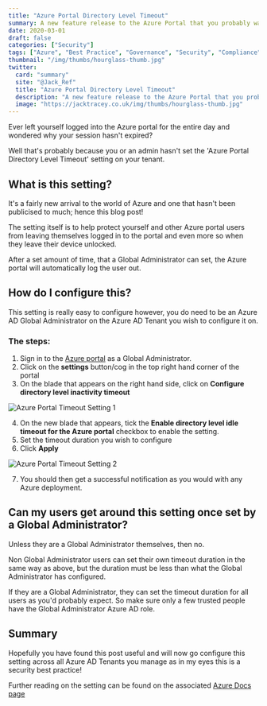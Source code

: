 ```yaml
---
title: "Azure Portal Directory Level Timeout"
summary: A new feature release to the Azure Portal that you probably want to get configured ASAP to help improve your security!
date: 2020-03-01
draft: false
categories: ["Security"]
tags: ["Azure", "Best Practice", "Governance", "Security", "Compliance", "Azure AD"]
thumbnail: "/img/thumbs/hourglass-thumb.jpg"
twitter:
  card: "summary"
  site: "@Jack_Ref"
  title: "Azure Portal Directory Level Timeout"
  description: "A new feature release to the Azure Portal that you probably want to get configured ASAP to help improve your security!"
  image: "https://jacktracey.co.uk/img/thumbs/hourglass-thumb.jpg"
---
```


Ever left yourself logged into the Azure portal for the entire day and wondered why your session hasn't expired?

Well that's probably because you or an admin hasn't set the 'Azure Portal Directory Level Timeout' setting on your tenant.

## What is this setting?

It's a fairly new arrival to the world of Azure and one that hasn't been publicised to much; hence this blog post!

The setting itself is to help protect yourself and other Azure portal users from leaving themselves logged in to the portal and even more so when they leave their device unlocked. 

After a set amount of time, that a Global Administrator can set, the Azure portal will automatically log the user out.

## How do I configure this?

This setting is really easy to configure however, you do need to be an Azure AD Global Administrator on the Azure AD Tenant you wish to configure it on.

### The steps:

1. Sign in to the [Azure portal](https://portal.azure.com) as a Global Administrator.
2. Click on the **settings** button/cog in the top right hand corner of the portal
3. On the blade that appears on the right hand side, click on **Configure directory level inactivity timeout** 

![Azure Portal Timeout Setting 1](/img/az-portal-timeout-1.png)

4. On the new blade that appears, tick the **Enable directory level idle timeout for the Azure portal** checkbox to enable the setting.
5. Set the timeout duration you wish to configure
6. Click **Apply**

![Azure Portal Timeout Setting 2](/img/az-portal-timeout-2.png)

7. You should then get a successful notification as you would with any Azure deployment.

## Can my users get around this setting once set by a Global Administrator?

Unless they are a Global Administrator themselves, then no.

Non Global Administrator users can set their own timeout duration in the same way as above, but the duration must be less than what the Global Administrator has configured. 

If they are a Global Administrator, they can set the timeout duration for all users as you'd probably expect. So make sure only a few trusted people have the Global Administrator Azure AD role.

## Summary

Hopefully you have found this post useful and will now go configure this setting across all Azure AD Tenants you manage as in my eyes this is a security best practice!

Further reading on the setting can be found on the associated [Azure Docs page](https://docs.microsoft.com/en-us/azure/azure-portal/admin-timeout)
